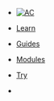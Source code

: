 <!-- docs/_sidebar.md -->

* [![AC](https://puzzlelang.org/assets/puzzle.png "PUZZLE. Abstract Code")]()

* [Learn](README.md)

* [Guides](chapters/GUIDES.md)

* [Modules](chapters/modules/index.md)

* [Try](https://puzzlelang.org/run)

* <a href="https://github.com/puzzlelang/puzzle" target="_blank" class="" style="margin:0px 10px"><span class="fab fa-github"></span></a> <a href="https://www.npmjs.com/package/puzzlelang" class="" target="_blank" style="margin:0px 10px"><span class="fab fa-npm"></span></a>

<!--* [Learn](?id=puzzle)

* [Guides](chapters/GUIDES.md)

* [Modules](chapters/modules/index.md) -->